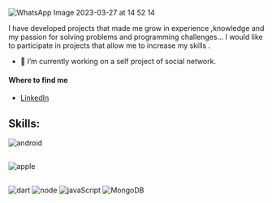 
  
![WhatsApp Image 2023-03-27 at 14 52 14](https://user-images.githubusercontent.com/97085649/228051512-29263cef-d368-43c9-ae78-f2256a32035f.jpeg)


  
I have developed  projects that made me grow in experience ,knowledge and my passion for solving problems and programming challenges... I would like to participate in projects that allow me to increase my skills .

- 🔭 I’m currently working on a self project of social network.

#### Where to find me

- [LinkedIn](https://www.linkedin.com/in/juan-felipe-garcia-quintana-5172a1126)

## Skills:

![android](https://img.shields.io/badge/Android-3DDC84?style=for-the-badge&logo=android&logoColor=white>)
##
![apple](https://img.shields.io/badge/iOS-000000?style=for-the-badge&logo=ios&logoColor=white)
##
![dart](https://img.shields.io/badge/Dart-0175C2?style=for-the-badge&logo=dart&logoColor=white)
![node](https://img.shields.io/badge/Node.js-43853D?style=for-the-badge&logo=node.js&logoColor=white)
![javaScript](https://img.shields.io/badge/JavaScript-F7DF1E?style=for-the-badge&logo=javascript&logoColor=black)
![MongoDB](https://img.shields.io/badge/MongoDB-4EA94B?style=for-the-badge&logo=mongodb&logoColor=white)
